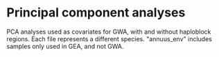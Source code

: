 # Principal component analyses 

PCA analyses used as covariates for GWA, with and without haploblock regions. Each file represents a different species. "annuus_env" includes samples only used in GEA, and not GWA.
